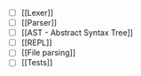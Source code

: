 - [ ] [[Lexer]]
- [ ] [[Parser]]
- [ ] [[AST - Abstract Syntax Tree]]
- [ ] [[REPL]]
- [ ] [[File parsing]]
- [ ] [[Tests]]